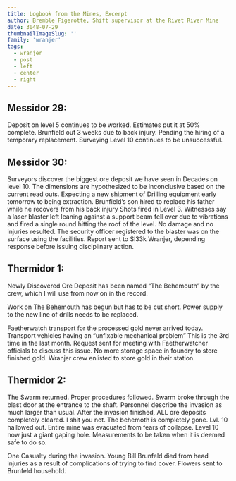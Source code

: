 ```yaml
---
title: Logbook from the Mines, Excerpt
author: Bremble Figerotte, Shift supervisor at the Rivet River Mine
date: 3048-07-29
thumbnailImageSlug: ''
family: 'wranjer'
tags:
  - wranjer
  - post
  - left
  - center
  - right
---
```

## Messidor 29:

Deposit on level 5 continues to be worked. Estimates put it at 50% complete. 
Brunfield out 3 weeks due to back injury. Pending the hiring of a temporary replacement. 
Surveying Level 10 continues to be unsuccessful. 

## Messidor 30:
Surveyors discover the biggest ore deposit we have seen in Decades on level 10. The dimensions are hypothesized to be inconclusive based on the current read outs. Expecting a new shipment of Drilling equipment early tomorrow to being extraction.
Brunfield’s son hired to replace his father while he recovers from his back injury
Shots fired in Level 3. Witnesses say a laser blaster left leaning against a support beam fell over due to vibrations and fired a single round hitting the roof of the level. No damage and no injuries resulted. The security officer registered to the blaster was on the surface using the facilities. Report sent to Sl33k Wranjer, depending response before issuing disciplinary action.

## Thermidor 1: 
Newly Discovered Ore Deposit has been named “The Behemouth” by the crew, which I will use from now on in the record. 

Work on The Behemouth has begun but has to be cut short. Power supply to the new line of drills needs to be replaced. 

Faetherwatch transport for the processed gold never arrived today. Transport vehicles having an “unfixable mechanical problem” This is the 3rd time in the last month. Request sent for meeting with Faetherwatcher officials to discuss this issue. No more storage space in foundry to store finished gold. Wranjer crew enlisted to store gold in their station.
## Thermidor 2:

The Swarm returned. Proper procedures followed. Swarm broke through the blast door at the entrance to the shaft. Personnel describe the invasion as much larger than usual. After the invasion finished, ALL ore deposits completely cleared. I shit you not. The behemoth is completely gone. Lvl. 10 hallowed out. Entire mine was evacuated from fears of collapse. Level 10 now just a giant gaping hole. Measurements to be taken when it is deemed safe to do so.

One Casualty during the invasion. Young Bill Brunfeld died from head injuries as a result of complications of trying to find cover. Flowers sent to Brunfeld household. 

